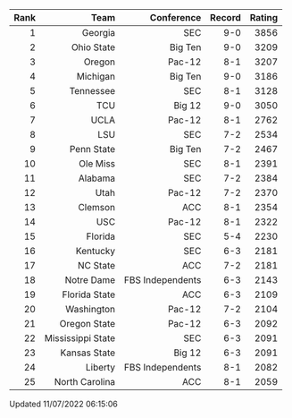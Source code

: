 | Rank  | Team                 | Conference           | Record   | Rating |
| ---:  | ---:                 | ---:                 | ---:     | ---:   |
| 1     | Georgia              | SEC                  | 9-0      | 3856   |
| 2     | Ohio State           | Big Ten              | 9-0      | 3209   |
| 3     | Oregon               | Pac-12               | 8-1      | 3207   |
| 4     | Michigan             | Big Ten              | 9-0      | 3186   |
| 5     | Tennessee            | SEC                  | 8-1      | 3128   |
| 6     | TCU                  | Big 12               | 9-0      | 3050   |
| 7     | UCLA                 | Pac-12               | 8-1      | 2762   |
| 8     | LSU                  | SEC                  | 7-2      | 2534   |
| 9     | Penn State           | Big Ten              | 7-2      | 2467   |
| 10    | Ole Miss             | SEC                  | 8-1      | 2391   |
| 11    | Alabama              | SEC                  | 7-2      | 2384   |
| 12    | Utah                 | Pac-12               | 7-2      | 2370   |
| 13    | Clemson              | ACC                  | 8-1      | 2354   |
| 14    | USC                  | Pac-12               | 8-1      | 2322   |
| 15    | Florida              | SEC                  | 5-4      | 2230   |
| 16    | Kentucky             | SEC                  | 6-3      | 2181   |
| 17    | NC State             | ACC                  | 7-2      | 2181   |
| 18    | Notre Dame           | FBS Independents     | 6-3      | 2143   |
| 19    | Florida State        | ACC                  | 6-3      | 2109   |
| 20    | Washington           | Pac-12               | 7-2      | 2104   |
| 21    | Oregon State         | Pac-12               | 6-3      | 2092   |
| 22    | Mississippi State    | SEC                  | 6-3      | 2091   |
| 23    | Kansas State         | Big 12               | 6-3      | 2091   |
| 24    | Liberty              | FBS Independents     | 8-1      | 2082   |
| 25    | North Carolina       | ACC                  | 8-1      | 2059   |

Updated 11/07/2022 06:15:06

